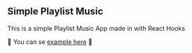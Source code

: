 ## Simple Playlist Music

This is a simple Playlist Music App made in with React Hooks

:musical_note: You can se [example here](https://agitated-haibt-e807cf.netlify.com/) :musical_note: 

